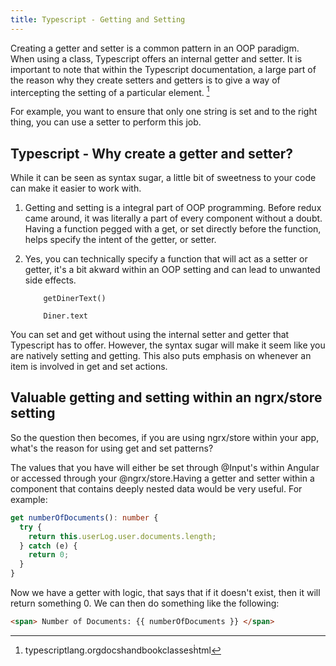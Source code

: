 ```yaml
---
title: Typescript - Getting and Setting
---
```


Creating a getter and setter is a common pattern in an OOP paradigm.
When using a class, Typescript offers an internal getter and setter. It
is important to note that within the Typescript documentation, a large
part of the reason why they create setters and getters is to give a way
of intercepting the setting of a particular element. [^1]

For example, you want to ensure that only one string is set and to the
right thing, you can use a setter to perform this job.

 Typescript - Why create a getter and setter? 
---------------------------------------------

While it can be seen as syntax sugar, a little bit of sweetness to your
code can make it easier to work with.

1.  Getting and setting is a integral part of OOP programming. Before
    redux came around, it was literally a part of every component
    without a doubt. Having a function pegged with a get, or set
    directly before the function, helps specify the intent of the
    getter, or setter.

2.  Yes, you can technically specify a function that will act as a
    setter or getter, it's a bit akward within an OOP setting and can
    lead to unwanted side effects.

            getDinerText()

            Diner.text

You can set and get without using the internal setter and getter that
Typescript has to offer. However, the syntax sugar will make it seem
like you are natively setting and getting. This also puts emphasis on
whenever an item is involved in get and set actions.

 Valuable getting and setting within an ngrx/store setting 
----------------------------------------------------------

So the question then becomes, if you are using ngrx/store within your
app, what's the reason for using get and set patterns?

The values that you have will either be set through \@Input's within
Angular or accessed through your \@ngrx/store.Having a getter and setter
within a component that contains deeply nested data would be very
useful. For example:

```ts
get numberOfDocuments(): number {
  try {
    return this.userLog.user.documents.length;
  } catch (e) {
    return 0;
  }
}
```

Now we have a getter with logic, that says that if it doesn't exist,
then it will return something 0. We can then do something like the
following:

```html
<span> Number of Documents: {{ numberOfDocuments }} </span>
```

[^1]: typescriptlang.orgdocshandbookclassesḣtml
